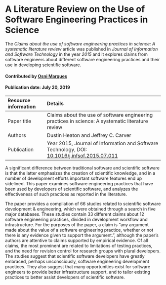# A Literature Review on the Use of Software Engineering Practices in Science
<!--- deck text start --->
The *Claims about the use of software engineering practices in science: A systematic literature review* article was published in *Journal of Information and Software Technology* in the year *2015* and it explores claims from software engineers about different software engineering practices and their use in developing scientific software.
<!--- deck text end --->

#### Contributed by [Osni Marques](https://github.com/oamarques)

#### Publication date: July 20, 2019 

Resource information | Details
:--- | :--- 
Paper title  | Claims about the use of software engineering practices in science: A systematic literature review
Authors | Dustin Heaton and Jeffrey C. Carver
Publication | Year 2015, Journal of Information and Software Technology, DOI: [10.1016/j.infsof.2015.07.011](http://dx.doi.org/10.1016/j.infsof.2015.07.011)

A significant difference between traditional software and scientific software is that the latter emphasizes the creation of scientific knowledge, and in a number of development efforts important software features end up sidelined. This paper examines software engineering practices that have been used by developers of scientific software, and analyzes the effectiveness of such practices as reported in the literature. 

The paper provides a compilation of 66 studies related to scientific software development & engineering, which were obtained through a search in five major databases. These studies contain 33 different claims about 12 software engineering practices, divided in development workflow and infrastructure. For the purposes of the paper, a claim is “any argument made about the value of a software engineering practice, whether or not there is any evidence given to support the argument.”, although the paper’s authors are attentive to claims supported by empirical evidence. Of all claims, the most prominent are related to limitations of testing practices, and the need for revision control for research groups with plural developers. The studies suggest that scientific software developers have greatly embraced, perhaps unconsciously, software engineering development practices. They also suggest that many opportunities exist for software engineers to provide better infrastructure support, and to tailor existing practices to better assist developers of scientific software.



<!--- #### Publication date: June 19, 2017 --->

<!---
Publish: yes
Categories: planning, reliability, development
Topics: software engineering, testing, revision control
Tags: paper
Level: 2
Prerequisites: defaults
Aggregate: none
--->
